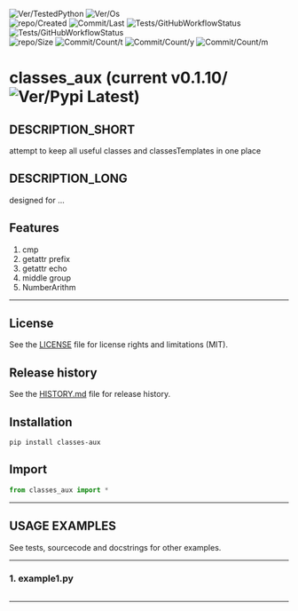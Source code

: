 ![Ver/TestedPython](https://img.shields.io/pypi/pyversions/classes_aux)
![Ver/Os](https://img.shields.io/badge/os_development-Windows-blue)  
![repo/Created](https://img.shields.io/github/created-at/centroid457/classes_aux)
![Commit/Last](https://img.shields.io/github/last-commit/centroid457/classes_aux)
![Tests/GitHubWorkflowStatus](https://github.com/centroid457/classes_aux/actions/workflows/test_linux.yml/badge.svg)
![Tests/GitHubWorkflowStatus](https://github.com/centroid457/classes_aux/actions/workflows/test_windows.yml/badge.svg)  
![repo/Size](https://img.shields.io/github/repo-size/centroid457/classes_aux)
![Commit/Count/t](https://img.shields.io/github/commit-activity/t/centroid457/classes_aux)
![Commit/Count/y](https://img.shields.io/github/commit-activity/y/centroid457/classes_aux)
![Commit/Count/m](https://img.shields.io/github/commit-activity/m/centroid457/classes_aux)

# classes_aux (current v0.1.10/![Ver/Pypi Latest](https://img.shields.io/pypi/v/classes_aux?label=pypi%20latest))

## DESCRIPTION_SHORT
attempt to keep all useful classes and classesTemplates in one place

## DESCRIPTION_LONG
designed for ...


## Features
1. cmp  
2. getattr prefix  
3. getattr echo  
4. middle group  
5. NumberArithm  


********************************************************************************
## License
See the [LICENSE](LICENSE) file for license rights and limitations (MIT).


## Release history
See the [HISTORY.md](HISTORY.md) file for release history.


## Installation
```commandline
pip install classes-aux
```


## Import
```python
from classes_aux import *
```


********************************************************************************
## USAGE EXAMPLES
See tests, sourcecode and docstrings for other examples.  

------------------------------
### 1. example1.py
```python

```

********************************************************************************
